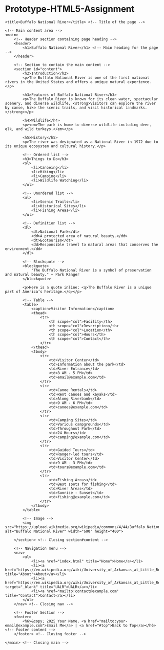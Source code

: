 # Prototype-HTML5-Assignment<!DOCTYPE html>
<!DOCTYPE html>
<html lang="en">
<head>
    <!-- Declaring the document language as English -->
    <meta charset="UTF-8"> <!-- Character encoding set to UTF-8 -->
    <meta name="viewport" content="width=device-width, initial-scale=1.0"> <!-- Ensures responsive design on mobile devices -->
    <meta name="description" content="Information about Buffalo National River, its significance, and various activities."> <!-- Meta description -->
    <meta name="author" content="Your Name"> <!-- Author of the page -->
    <meta name="keywords" content="Buffalo National River, National Parks, Arkansas, Wildlife, History"> <!-- Keywords for SEO -->
    
    <title>Buffalo National River</title> <!-- Title of the page -->

</head>
<body>

    <!-- Main content area -->
    <main>
        <!-- Header section containing page heading -->
        <header>
            <h1>Buffalo National River</h1> <!-- Main heading for the page -->
        </header>

        <!-- Section to contain the main content -->
        <section id="content">
            <h2>Introduction</h2>
            <p>The Buffalo National River is one of the first national rivers in the United States and offers a unique natural experience.</p>

            <h3>Features of Buffalo National River</h3>
            <p>The Buffalo River is known for its clean water, spectacular scenery, and diverse wildlife. <strong>Visitors can explore the river by canoe, hike the scenic trails, and visit historical landmarks.</strong></p>
            
            <h4>Wildlife</h4>
            <p><em>The park is home to diverse wildlife including deer, elk, and wild turkeys.</em></p>

            <h5>History</h5>
            <p>The river was designated as a National River in 1972 due to its unique ecosystem and cultural history.</p>

            <!-- Ordered list -->
            <h3>Things to Do</h3>
            <ol>
                <li>Canoeing</li>
                <li>Hiking</li>
                <li>Camping</li>
                <li>Wildlife Watching</li>
            </ol>

            <!-- Unordered list -->
            <ul>
                <li>Scenic Trails</li>
                <li>Historical Sites</li>
                <li>Fishing Areas</li>
            </ul>

            <!-- Definition list -->
            <dl>
                <dt>National Park</dt>
                <dd>A protected area of natural beauty.</dd>
                <dt>Ecotourism</dt>
                <dd>Responsible travel to natural areas that conserves the environment.</dd>
            </dl>

            <!-- Blockquote -->
            <blockquote>
                "The Buffalo National River is a symbol of preservation and natural beauty." – Park Ranger
            </blockquote>

            <p>Here is a quote inline: <q>The Buffalo River is a unique part of America’s heritage.</q></p>

            <!-- Table -->
            <table>
                <caption>Visitor Information</caption>
                <thead>
                    <tr>
                        <th scope="col">Facility</th>
                        <th scope="col">Description</th>
                        <th scope="col">Location</th>
                        <th scope="col">Hours</th>
                        <th scope="col">Contact</th>
                    </tr>
                </thead>
                <tbody>
                    <tr>
                        <td>Visitor Center</td>
                        <td>Information about the park</td>
                        <td>River Entrance</td>
                        <td>8 AM - 5 PM</td>
                        <td>email@example.com</td>
                    </tr>
                    <tr>
                        <td>Canoe Rentals</td>
                        <td>Rent canoes and kayaks</td>
                        <td>Along Riverbank</td>
                        <td>9 AM - 6 PM</td>
                        <td>canoes@example.com</td>
                    </tr>
                    <tr>
                        <td>Camping Sites</td>
                        <td>Various campgrounds</td>
                        <td>Throughout Park</td>
                        <td>24 Hours</td>
                        <td>camping@example.com</td>
                    </tr>
                    <tr>
                        <td>Guided Tours</td>
                        <td>Ranger-led tours</td>
                        <td>Visitor Center</td>
                        <td>9 AM - 3 PM</td>
                        <td>tours@example.com</td>
                    </tr>
                    <tr>
                        <td>Fishing Areas</td>
                        <td>Best spots for fishing</td>
                        <td>River Areas</td>
                        <td>Sunrise - Sunset</td>
                        <td>fishing@example.com</td>
                    </tr>
                </tbody>
            </table>

            <!-- Image -->
            <img src="https://upload.wikimedia.org/wikipedia/commons/4/44/Buffalo_National_River.jpg" alt="Buffalo National River" width="600" height="400">

        </section> <!-- Closing section#content -->

        <!-- Navigation menu -->
        <nav>
            <ul>
                <li><a href="index.html" title="Home">Home</a></li>
                <li><a href="https://en.wikipedia.org/wiki/University_of_Arkansas_at_Little_Rock" title="About">About</a></li>
                <li><a href="https://en.wikipedia.org/wiki/University_of_Arkansas_at_Little_Rock" target="_blank" title="UALR">UALR</a></li>
                <li><a href="mailto:contact@example.com" title="Contact">Contact</a></li>
            </ul>
        </nav> <!-- Closing nav -->

        <!-- Footer Section -->
        <footer>
            <h6>&copy; 2025 Your Name. <a href="mailto:your-email@example.com">Email Me</a> | <a href="#top">Back to Top</a></h6> <!-- Footer content -->
        </footer> <!-- Closing footer -->

    </main> <!-- Closing main -->
    
</body>
</html>

